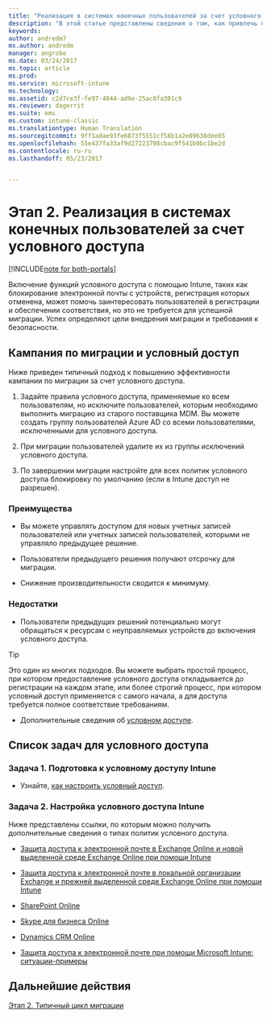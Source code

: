 ```yaml
---
title: "Реализация в системах конечных пользователей за счет условного доступа | Документация Майкрософт"
description: "В этой статье представлены сведения о том, как привлечь пользователей к регистрации в Intune за счет условного доступа."
keywords: 
author: andredm7
ms.author: andredm
manager: angrobe
ms.date: 03/24/2017
ms.topic: article
ms.prod: 
ms.service: microsoft-intune
ms.technology: 
ms.assetid: c2d7ce3f-fe97-4044-ad9e-25ac8fa301c9
ms.reviewer: dagerrit
ms.suite: ems
ms.custom: intune-classic
ms.translationtype: Human Translation
ms.sourcegitcommit: 9ff1adae93fe6873f5551cf58b1a2e89638dee85
ms.openlocfilehash: 55e437fa33af9d27223798cbac9f541b0bc1be2d
ms.contentlocale: ru-ru
ms.lasthandoff: 05/23/2017


---
```


# <a name="phase-2-drive-end-user-adoption-with-conditional-access"></a>Этап 2. Реализация в системах конечных пользователей за счет условного доступа

[!INCLUDE[note for both-portals](../includes/note-for-both-portals.md)]

Включение функций условного доступа с помощью Intune, таких как блокирование электронной почты с устройств, регистрация которых отменена, может помочь заинтересовать пользователей в регистрации и обеспечении соответствия, но это не требуется для успешной миграции. Успех определяют цели внедрения миграции и требования к безопасности.

## <a name="migration-campaign-with-conditional-access"></a>Кампания по миграции и условный доступ

Ниже приведен типичный подход к повышению эффективности кампании по миграции за счет условного доступа.

1.  Задайте правила условного доступа, применяемые ко всем пользователям, но исключите пользователей, которым необходимо выполнить миграцию из старого поставщика MDM. Вы можете создать группу пользователей Azure AD со всеми пользователями, исключенными для условного доступа.

2.  При миграции пользователей удалите их из группы исключений условного доступа.

3.  По завершении миграции настройте для всех политик условного доступа блокировку по умолчанию (если в Intune доступ не разрешен).

### <a name="advantages"></a>Преимущества

-   Вы можете управлять доступом для новых учетных записей пользователей или учетных записей пользователей, которыми не управляло предыдущее решение.

-   Пользователи предыдущего решения получают отсрочку для миграции.

-   Снижение производительности сводится к минимуму.

### <a name="disadvantages"></a>Недостатки

-   Пользователи предыдущих решений потенциально могут обращаться к ресурсам с неуправляемых устройств до включения условного доступа.

> [!TIP]
> Это один из многих подходов. Вы можете выбрать простой процесс, при котором предоставление условного доступа откладывается до регистрации на каждом этапе, или более строгий процесс, при котором условный доступ применяется с самого начала, а для доступа требуется полное соответствие требованиям.

-   Дополнительные сведения об [условном доступе](https://docs.microsoft.com/intune/conditional-access).

## <a name="task-list-for-conditional-access"></a>Список задач для условного доступа

### <a name="task-1-get-ready-for-intune-conditional-access"></a>Задача 1. Подготовка к условному доступу Intune

-   Узнайте, [как настроить условный доступ](/intune-classic/deploy-use/restrict-access-to-email-and-o365-services-with-microsoft-intune).

### <a name="task-2-set-up-intune-conditional-access"></a>Задача 2. Настройка условного доступа Intune

Ниже представлены ссылки, по которым можно получить дополнительные сведения о типах политик условного доступа.

-   [Защита доступа к электронной почте в Exchange Online и новой выделенной среде Exchange Online при помощи Intune](/intune-classic/deploy-use/restrict-access-to-exchange-online-with-microsoft-intune)

-   [Защита доступа к электронной почте в локальной организации Exchange и прежней выделенной среде Exchange Online при помощи Intune](/intune-classic/deploy-use/restrict-access-to-exchange-onpremises-with-microsoft-intune)

-   [SharePoint Online](/intune-classic/deploy-use/restrict-access-to-sharepoint-online-with-microsoft-intune)

-   [Skype для бизнеса Online](/intune-classic/deploy-use/restrict-access-to-skype-for-business-online-with-microsoft-intune)

-   [Dynamics CRM Online](/intune-classic/deploy-use/restrict-access-to-dynamics-crm-online-with-microsoft-intune)

-   [Защита доступа к электронной почте при помощи Microsoft Intune: ситуации-примеры](/intune-classic/deploy-use/restrict-email-access-example-scenarios)

## <a name="next-steps"></a>Дальнейшие действия

[Этап 2. Типичный цикл миграции](/intune-classic/plan-design/migration-phase2-typical-migration-cycle)

